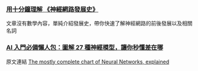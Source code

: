 

### [用十分鐘理解 《神經網路發展史》](https://www.slideshare.net/ccckmit/ss-69447809)
文章沒有數學內容，單純介紹發展史，帶你快速了解神經網路的前後發展以及相關名詞

### [AI 入門必備懶人包：圖解 27 種神經模型，讓你秒懂差在哪](https://buzzorange.com/techorange/2018/01/24/neural-networks-compare/)
原文連結 [The mostly complete chart of Neural Networks, explained](https://towardsdatascience.com/the-mostly-complete-chart-of-neural-networks-explained-3fb6f2367464)

